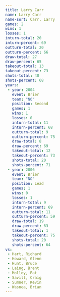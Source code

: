 ```yaml
---
title: Larry Carr
name: Larry Carr
name-sort: Carr, Larry
games: 2
wins: 1
losses: 1
inturn-total: 20
inturn-percent: 69
outturn-total: 20
outturn-percent: 66
draw-total: 27
draw-percent: 65
takeout-total: 13
takeout-percent: 73
shots-total: 40
shots-percent: 68
years:
 - year: 2004
   event: Brier
   team: "NO"
   position: Second
   games: 1
   wins: 1
   losses: 0
   inturn-total: 11
   inturn-percent: 68
   outturn-total: 9
   outturn-percent: 75
   draw-total: 8
   draw-percent: 69
   takeout-total: 12
   takeout-percent: 73
   shots-total: 20
   shots-percent: 71
 - year: 2006
   event: Brier
   team: "NO"
   position: Lead
   games: 1
   wins: 0
   losses: 1
   inturn-total: 9
   inturn-percent: 69
   outturn-total: 11
   outturn-percent: 59
   draw-total: 19
   draw-percent: 63
   takeout-total: 1
   takeout-percent: 75
   shots-total: 20
   shots-percent: 64
vs:
 - Hart, Richard
 - Howard, Glenn
 - Hunt, Bruce
 - Laing, Brent
 - Molloy, Pat
 - Savill, Craig
 - Sumner, Kevin
 - Wasnea, Brian
---
```

